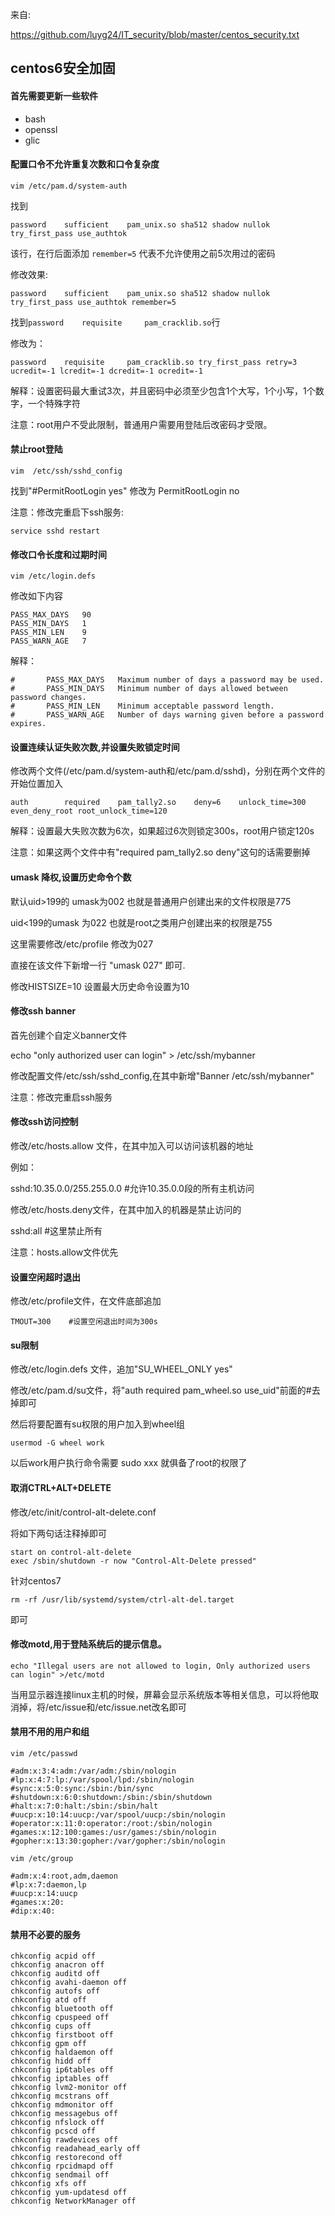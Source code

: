 来自:

https://github.com/luyg24/IT_security/blob/master/centos_security.txt

## centos6安全加固

#### 首先需要更新一些软件

* bash
* openssl
* glic

#### 配置口令不允许重复次数和口令复杂度

    vim /etc/pam.d/system-auth

找到

    password    sufficient    pam_unix.so sha512 shadow nullok try_first_pass use_authtok

该行，在行后面添加  `remember=5`  代表不允许使用之前5次用过的密码

修改效果:

    password    sufficient    pam_unix.so sha512 shadow nullok try_first_pass use_authtok remember=5

找到`password    requisite     pam_cracklib.so`行

修改为：

    password    requisite     pam_cracklib.so try_first_pass retry=3 ucredit=-1 lcredit=-1 dcredit=-1 ocredit=-1

解释：设置密码最大重试3次，并且密码中必须至少包含1个大写，1个小写，1个数字，一个特殊字符

注意：root用户不受此限制，普通用户需要用登陆后改密码才受限。

#### 禁止root登陆

    vim  /etc/ssh/sshd_config

找到"#PermitRootLogin yes" 修改为 PermitRootLogin no

注意：修改完重启下ssh服务:

    service sshd restart

#### 修改口令长度和过期时间

    vim /etc/login.defs

修改如下内容

    PASS_MAX_DAYS   90
    PASS_MIN_DAYS   1
    PASS_MIN_LEN    9
    PASS_WARN_AGE   7

解释：

    #       PASS_MAX_DAYS   Maximum number of days a password may be used.
    #       PASS_MIN_DAYS   Minimum number of days allowed between password changes.
    #       PASS_MIN_LEN    Minimum acceptable password length.
    #       PASS_WARN_AGE   Number of days warning given before a password expires.

#### 设置连续认证失败次数,并设置失败锁定时间

修改两个文件(/etc/pam.d/system-auth和/etc/pam.d/sshd)，分别在两个文件的开始位置加入

    auth        required    pam_tally2.so    deny=6    unlock_time=300 even_deny_root root_unlock_time=120

解释：设置最大失败次数为6次，如果超过6次则锁定300s，root用户锁定120s

注意：如果这两个文件中有"required pam_tally2.so deny"这句的话需要删掉

#### umask 降权,设置历史命令个数

默认uid>199的 umask为002  也就是普通用户创建出来的文件权限是775

uid<199的umask 为022 也就是root之类用户创建出来的权限是755

这里需要修改/etc/profile 修改为027

直接在该文件下新增一行 "umask 027" 即可.

修改HISTSIZE=10 设置最大历史命令设置为10

#### 修改ssh banner

首先创建个自定义banner文件

echo "only authorized user can login" > /etc/ssh/mybanner

修改配置文件/etc/ssh/sshd_config,在其中新增"Banner /etc/ssh/mybanner"

注意：修改完重启ssh服务

#### 修改ssh访问控制

修改/etc/hosts.allow 文件，在其中加入可以访问该机器的地址

例如：

sshd:10.35.0.0/255.255.0.0    #允许10.35.0.0段的所有主机访问

修改/etc/hosts.deny文件，在其中加入的机器是禁止访问的

sshd:all     #这里禁止所有

注意：hosts.allow文件优先

#### 设置空闲超时退出

修改/etc/profile文件，在文件底部追加

    TMOUT=300    #设置空闲退出时间为300s

#### su限制

修改/etc/login.defs 文件，追加"SU_WHEEL_ONLY yes"

修改/etc/pam.d/su文件，将"auth            required        pam_wheel.so use_uid"前面的#去掉即可

然后将要配置有su权限的用户加入到wheel组

    usermod -G wheel work

以后work用户执行命令需要  sudo xxx 就俱备了root的权限了

#### 取消CTRL+ALT+DELETE

修改/etc/init/control-alt-delete.conf

将如下两句话注释掉即可

    start on control-alt-delete
    exec /sbin/shutdown -r now "Control-Alt-Delete pressed"

针对centos7

    rm -rf /usr/lib/systemd/system/ctrl-alt-del.target

即可


#### 修改motd,用于登陆系统后的提示信息。

    echo "Illegal users are not allowed to login, Only authorized users can login" >/etc/motd

当用显示器连接linux主机的时候，屏幕会显示系统版本等相关信息，可以将他取消掉，将/etc/issue和/etc/issue.net改名即可

#### 禁用不用的用户和组

    vim /etc/passwd

    #adm:x:3:4:adm:/var/adm:/sbin/nologin
    #lp:x:4:7:lp:/var/spool/lpd:/sbin/nologin
    #sync:x:5:0:sync:/sbin:/bin/sync
    #shutdown:x:6:0:shutdown:/sbin:/sbin/shutdown
    #halt:x:7:0:halt:/sbin:/sbin/halt
    #uucp:x:10:14:uucp:/var/spool/uucp:/sbin/nologin
    #operator:x:11:0:operator:/root:/sbin/nologin
    #games:x:12:100:games:/usr/games:/sbin/nologin
    #gopher:x:13:30:gopher:/var/gopher:/sbin/nologin

    vim /etc/group

    #adm:x:4:root,adm,daemon
    #lp:x:7:daemon,lp
    #uucp:x:14:uucp
    #games:x:20:
    #dip:x:40:

#### 禁用不必要的服务

    chkconfig acpid off
    chkconfig anacron off
    chkconfig auditd off
    chkconfig avahi-daemon off
    chkconfig autofs off
    chkconfig atd off
    chkconfig bluetooth off
    chkconfig cpuspeed off
    chkconfig cups off
    chkconfig firstboot off
    chkconfig gpm off
    chkconfig haldaemon off
    chkconfig hidd off
    chkconfig ip6tables off
    chkconfig iptables off
    chkconfig lvm2-monitor off
    chkconfig mcstrans off
    chkconfig mdmonitor off
    chkconfig messagebus off
    chkconfig nfslock off
    chkconfig pcscd off
    chkconfig rawdevices off
    chkconfig readahead_early off
    chkconfig restorecond off
    chkconfig rpcidmapd off
    chkconfig sendmail off
    chkconfig xfs off
    chkconfig yum-updatesd off
    chkconfig NetworkManager off
